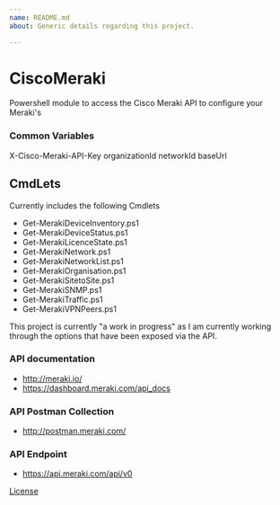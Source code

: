 ```yaml
---
name: README.md
about: Generic details regarding this project.

---
```


# CiscoMeraki
Powershell module to access the Cisco Meraki API to configure your Meraki's

### Common Variables
X-Cisco-Meraki-API-Key
organizationId
networkId
baseUrl

## CmdLets
Currently includes the following Cmdlets

- Get-MerakiDeviceInventory.ps1
- Get-MerakiDeviceStatus.ps1
- Get-MerakiLicenceState.ps1
- Get-MerakiNetwork.ps1
- Get-MerakiNetworkList.ps1
- Get-MerakiOrganisation.ps1
- Get-MerakiSitetoSite.ps1
- Get-MerakiSNMP.ps1
- Get-MerakiTraffic.ps1
- Get-MerakiVPNPeers.ps1

This project is currently "a work in progress" as I am currently working through the options that have been exposed via the API.

### API documentation
- http://meraki.io/
- https://dashboard.meraki.com/api_docs

### API Postman Collection
- http://postman.meraki.com/

### API Endpoint
- https://api.meraki.com/api/v0


[License](/LICENSE.md)
